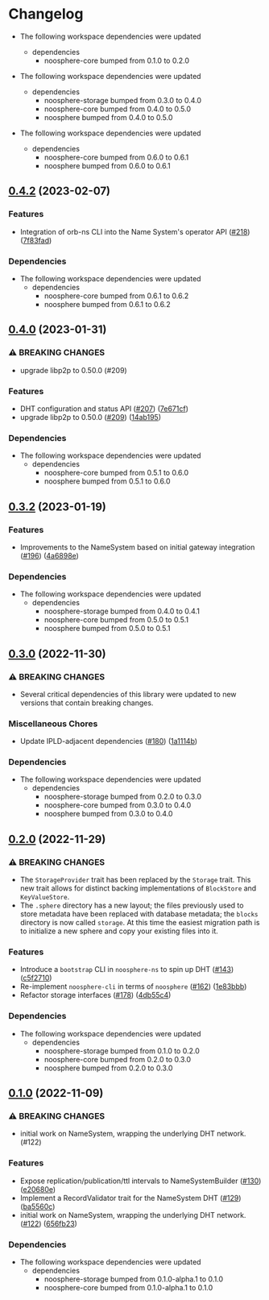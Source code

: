 # Changelog

* The following workspace dependencies were updated
  * dependencies
    * noosphere-core bumped from 0.1.0 to 0.2.0

* The following workspace dependencies were updated
  * dependencies
    * noosphere-storage bumped from 0.3.0 to 0.4.0
    * noosphere-core bumped from 0.4.0 to 0.5.0
    * noosphere bumped from 0.4.0 to 0.5.0

* The following workspace dependencies were updated
  * dependencies
    * noosphere-core bumped from 0.6.0 to 0.6.1
    * noosphere bumped from 0.6.0 to 0.6.1

## [0.4.2](https://github.com/subconsciousnetwork/noosphere/compare/noosphere-ns-v0.4.1...noosphere-ns-v0.4.2) (2023-02-07)


### Features

* Integration of orb-ns CLI into the Name System's operator API ([#218](https://github.com/subconsciousnetwork/noosphere/issues/218)) ([7f83fad](https://github.com/subconsciousnetwork/noosphere/commit/7f83fad1f318ec45eb47de76ca855f9eab4fe688))


### Dependencies

* The following workspace dependencies were updated
  * dependencies
    * noosphere-core bumped from 0.6.1 to 0.6.2
    * noosphere bumped from 0.6.1 to 0.6.2

## [0.4.0](https://github.com/subconsciousnetwork/noosphere/compare/noosphere-ns-v0.3.2...noosphere-ns-v0.4.0) (2023-01-31)


### ⚠ BREAKING CHANGES

* upgrade libp2p to 0.50.0 (#209)

### Features

* DHT configuration and status API ([#207](https://github.com/subconsciousnetwork/noosphere/issues/207)) ([7e671cf](https://github.com/subconsciousnetwork/noosphere/commit/7e671cfe06768e7faadd9d2573a11c899ae9cb22))
* upgrade libp2p to 0.50.0 ([#209](https://github.com/subconsciousnetwork/noosphere/issues/209)) ([14ab195](https://github.com/subconsciousnetwork/noosphere/commit/14ab195b797bcb23d1ed25a8eacc3fc37e30c0ce))


### Dependencies

* The following workspace dependencies were updated
  * dependencies
    * noosphere-core bumped from 0.5.1 to 0.6.0
    * noosphere bumped from 0.5.1 to 0.6.0

## [0.3.2](https://github.com/subconsciousnetwork/noosphere/compare/noosphere-ns-v0.3.1...noosphere-ns-v0.3.2) (2023-01-19)


### Features

* Improvements to the NameSystem based on initial gateway integration ([#196](https://github.com/subconsciousnetwork/noosphere/issues/196)) ([4a6898e](https://github.com/subconsciousnetwork/noosphere/commit/4a6898e0aa8e1d96780226d384a6876eac122658))


### Dependencies

* The following workspace dependencies were updated
  * dependencies
    * noosphere-storage bumped from 0.4.0 to 0.4.1
    * noosphere-core bumped from 0.5.0 to 0.5.1
    * noosphere bumped from 0.5.0 to 0.5.1

## [0.3.0](https://github.com/subconsciousnetwork/noosphere/compare/noosphere-ns-v0.2.0...noosphere-ns-v0.3.0) (2022-11-30)


### ⚠ BREAKING CHANGES

* Several critical dependencies of this library were updated to new versions that contain breaking changes.

### Miscellaneous Chores

* Update IPLD-adjacent dependencies ([#180](https://github.com/subconsciousnetwork/noosphere/issues/180)) ([1a1114b](https://github.com/subconsciousnetwork/noosphere/commit/1a1114b0c6277ea2c0d879e43191e962eb2e462b))


### Dependencies

* The following workspace dependencies were updated
  * dependencies
    * noosphere-storage bumped from 0.2.0 to 0.3.0
    * noosphere-core bumped from 0.3.0 to 0.4.0
    * noosphere bumped from 0.3.0 to 0.4.0

## [0.2.0](https://github.com/subconsciousnetwork/noosphere/compare/noosphere-ns-v0.1.1...noosphere-ns-v0.2.0) (2022-11-29)


### ⚠ BREAKING CHANGES

* The `StorageProvider` trait has been replaced by the `Storage` trait. This new trait allows for distinct backing implementations of `BlockStore` and `KeyValueStore`.
* The `.sphere` directory has a new layout; the files previously used to store metadata have been replaced with database metadata; the `blocks` directory is now called `storage`. At this time the easiest migration path is to initialize a new sphere and copy your existing files into it.

### Features

* Introduce a `bootstrap` CLI in `noosphere-ns` to spin up DHT ([#143](https://github.com/subconsciousnetwork/noosphere/issues/143)) ([c5f2710](https://github.com/subconsciousnetwork/noosphere/commit/c5f27103cf6b8f597da0a3707fed45a494023920))
* Re-implement `noosphere-cli` in terms of `noosphere` ([#162](https://github.com/subconsciousnetwork/noosphere/issues/162)) ([1e83bbb](https://github.com/subconsciousnetwork/noosphere/commit/1e83bbb689642b878f4f6909d7dd4a6df56b29f9))
* Refactor storage interfaces ([#178](https://github.com/subconsciousnetwork/noosphere/issues/178)) ([4db55c4](https://github.com/subconsciousnetwork/noosphere/commit/4db55c4cba56b329a638a4227e7f3247ad8d319c))


### Dependencies

* The following workspace dependencies were updated
  * dependencies
    * noosphere-storage bumped from 0.1.0 to 0.2.0
    * noosphere-core bumped from 0.2.0 to 0.3.0
    * noosphere bumped from 0.2.0 to 0.3.0

## [0.1.0](https://github.com/subconsciousnetwork/noosphere/compare/noosphere-ns-v0.1.0-alpha.1...noosphere-ns-v0.1.0) (2022-11-09)


### ⚠ BREAKING CHANGES

* initial work on NameSystem, wrapping the underlying DHT network. (#122)

### Features

* Expose replication/publication/ttl intervals to NameSystemBuilder ([#130](https://github.com/subconsciousnetwork/noosphere/issues/130)) ([e20680e](https://github.com/subconsciousnetwork/noosphere/commit/e20680e225d53d8c658a9c6c2ba5dcb80d2a314e))
* Implement a RecordValidator trait for the NameSystem DHT ([#129](https://github.com/subconsciousnetwork/noosphere/issues/129)) ([ba5560c](https://github.com/subconsciousnetwork/noosphere/commit/ba5560c031f2251a984eeaa0e0a7c95ad63e3c70))
* initial work on NameSystem, wrapping the underlying DHT network. ([#122](https://github.com/subconsciousnetwork/noosphere/issues/122)) ([656fb23](https://github.com/subconsciousnetwork/noosphere/commit/656fb23a5ce5a75b7f1de59444c1d866a9308d83))


### Dependencies

* The following workspace dependencies were updated
  * dependencies
    * noosphere-storage bumped from 0.1.0-alpha.1 to 0.1.0
    * noosphere-core bumped from 0.1.0-alpha.1 to 0.1.0
